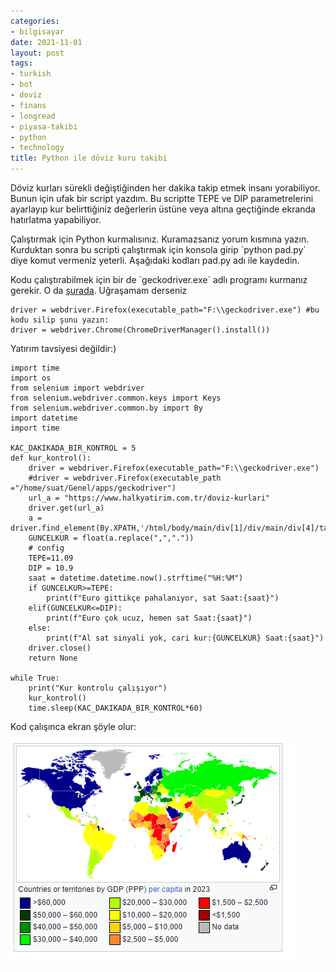 ```yaml
---
categories:
- bilgisayar
date: 2021-11-01
layout: post
tags:
- turkish
- bot
- doviz
- finans
- longread
- piyasa-takibi
- python
- technology
title: Python ile döviz kuru takibi
---
```


Döviz kurları sürekli değiştiğinden her dakika takip etmek insanı yorabiliyor. Bunun için ufak bir script yazdım. Bu scriptte TEPE ve DIP parametrelerini ayarlayıp kur belirttiğiniz değerlerin üstüne veya altına geçtiğinde ekranda hatırlatma yapabiliyor.

Çalıştırmak için Python kurmalısınız. Kuramazsanız yorum kısmına yazın. Kurduktan sonra bu scripti çalıştırmak için konsola girip \`python pad.py\` diye komut vermeniz yeterli. Aşağıdaki kodları pad.py adı ile kaydedin.

Kodu çalıştırabilmek için bir de \`geckodriver.exe\` adlı programı kurmanız gerekir. O da [şurada](https://github.com/mozilla/geckodriver/releases). Uğraşamam derseniz

```
driver = webdriver.Firefox(executable_path="F:\\geckodriver.exe") #bu kodu silip şunu yazın:
driver = webdriver.Chrome(ChromeDriverManager().install())
```

Yatırım tavsiyesi değildir:)

```
import time
import os
from selenium import webdriver
from selenium.webdriver.common.keys import Keys
from selenium.webdriver.common.by import By
import datetime
import time

KAC_DAKIKADA_BIR_KONTROL = 5
def kur_kontrol():
    driver = webdriver.Firefox(executable_path="F:\\geckodriver.exe")
    #driver = webdriver.Firefox(executable_path ="/home/suat/Genel/apps/geckodriver")
    url_a = "https://www.halkyatirim.com.tr/doviz-kurlari"
    driver.get(url_a)
    a = driver.find_element(By.XPATH,'/html/body/main/div[1]/div/main/div[4]/table[1]/tbody/tr[12]/td[4]').text
    GUNCELKUR = float(a.replace(",","."))
    # config
    TEPE=11.09
    DIP = 10.9
    saat = datetime.datetime.now().strftime("%H:%M")
    if GUNCELKUR>=TEPE:
        print(f"Euro gittikçe pahalanıyor, sat Saat:{saat}")
    elif(GUNCELKUR<=DIP):
        print(f"Euro çok ucuz, hemen sat Saat:{saat}")
    else:
        print(f"Al sat sinyali yok, cari kur:{GUNCELKUR} Saat:{saat}")
    driver.close()
    return None

while True:
    print("Kur kontrolu çalışıyor")
    kur_kontrol()
    time.sleep(KAC_DAKIKADA_BIR_KONTROL*60)
```

Kod çalışınca ekran şöyle olur:

[![](/images/image.png)](https://suatatan.wordpress.com/wp-content/uploads/2021/11/image.png)
